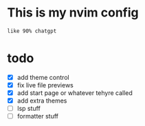 # This is my nvim config
    like 90% chatgpt
# todo
 - [x] add theme control
 - [x] fix live file previews
 - [x] add start page or whatever tehyre called
 - [x] add extra themes
 - [ ] lsp stuff
 - [ ] formatter stuff
